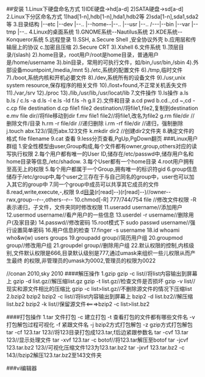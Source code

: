 ##安装
1.Linux下硬盘命名方式
1)IDE硬盘->hd[a-d]
2)SATA硬盘->sd[a-d]
2.Linux下分区命名方式
1)had[1-n],hdb[1-n],hda1,hdb2等
2)sda[1-n],sda1,sda2等
3.目录结构
    |--etc
	|--dev	 |--..
	|--home--|--..
	|--usr	 |--..
/---|--bin
	|--var
	|--tmp
	|--..
4.Linux的桌面系统
1).GNOME系统--Nautilus系统
2).KDE系统--Konqueror系统
5.远程登录
1).SSH,
a.Secure Shell ,安全协议外壳
b.应用层和传输层上的协议
c.加密且压缩
2).Secure CRT
3).Xshell
6.文件系统
1).顶层目录/(slash)
2).home目录，root用户/root是home目录，普通用户是/home/username
3).bin目录，常用的可执行文件，如/bin,/usr/bin,/sbin
4).外部设备mountpoint,/media,/mnt
5)./etc,系统的配置文件
6)./tmp,临时文件
7)./boot,系统内核和开机必要文件
8)./dev,系统所有的设备文件
9)./usr,unix system resource,保存程序的相关文件
10)./lost+found,不正常关机丢失文件
11)./var,/srv
12)./proc
13)./lib,/usr/lib,/usr/locat/lib
7.文件操作
1).ls操作
a.ls
b.ls /
c.ls -a 
d.ls -l
e.ls -ld
f.ls -h
g.ll
2).文件和目录
a.cd pwd
b.cd..,cd ~,cd -
c.cp file destination
d.cp file1 file2 destination//将file1,file2,复制到destination
e.mv file dir//将file移动到dir
f.mv file1 file2//将file1,改名为file2
g.rm file/dir //删除文件/目录
h.rm -r file/dir //递归删除
i.rm -rf file/dir //递归，强制删除
j.touch abx.123//简历abx.123文件
k.mkdir dir2 //创建dir2文件夹
8.确定文件的格式
file filename
9.cat 查看
9.less分页查看,PgUp,PgDown翻页
###Linux用户群组
1.安全性模型由user,Group构成,每个文件都有owner,group,others对应的读写执行权限
2.每个用户都有唯一的User ID,储存在/etc/passwd中,储存用户名和home目录等信息,/etc/shadow.
3.每个User都有一个home目录
4.root用户拥有至高无上的权限
5.每个用户都属于一个Group,拥有唯一的标识符gid
6.group信息储存于/etc/group中,每个user之三存在于与自己同名的group中，user也可以加入其它的group中
7.同一个group中成员可以共享其它成员的文件
8.read,write,execute,-,权限
9.d[目录](r[read]w[write]x[execute])(r[read]--)(r[read]--)//owner--rwx,group--r--,others--r--
10.chmod[-R] 777/744/754 file //修改文件权限 -R表示递归，子文件，文件夹同时修改权限
11.useradd username//添加用户
12.usermod username//看产用户的一些信息
13.userdel -r username//删除用户(及家目录)
14.passwd//修改密码
15.root模式下 sudo passwd username//强行设置简单密码
16.用户信息的检查
17.finger -s username
18.id whoami who&w(w) users groups
19.groupadd group//简历用户组
20.groupmod group//修改用户组
21.groupdel group//删除用户组
22.默认权限的控制,内核级别,文件默认权限是666,目录默认级别是777,通过umask来组织一些儿权限从而产生最终 的权限,非管理员的umask为0002,管理员的权限为0022

//conan 2010,sky 2010
####解压操作
1.gzip
gzip -c list//将list内容输出到屏幕上
gzip -d list.gz//解压缩list.gz
gzip -t list.gz//检查文件是否损坏
gzip -v list//现实和源文件相比的压缩比
gzip -c list>list.gz//不删除源文件的情况下压缩list
2.bzip2
bzip2
bzip2 -c list//将list内容输出到屏幕上
bzip2 -d list.bz2//解压缩list.bz2
bzip2 -k list//保留源文件<===>bzip2 -c list>list.bz2

####打包操作
1.tar 文件打包
-c 建立打包
-t 查看打包的文件都有哪些文件名
-v 打包解包过程可视化
-f 紧跟文件名
-j bzip2方式打包解包
-z gzip方式打包解包
tar -cf 123.tar 123//将123目录打包成123.tar,f后边紧跟参数名
tar -cvf 13.tar 123//显示处理文件
tar -xvf 123.tar -c botof//将123.tar解压至botof
tar -jcvf 123.tar.bz2 123//可视化压缩文件123为123.tar.bz2
tar -jxvf 123.tar.bz2 -c 143//bzip2解压123.tar.bz2至143文件夹







###vi编辑器




























